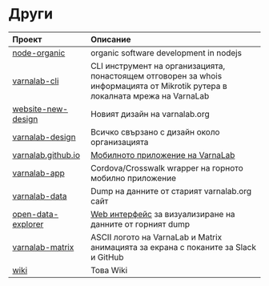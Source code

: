 
# Други

Проект               | Описание
:--                  | :--
[node-organic]       | organic software development in nodejs
[varnalab-cli]       | CLI инструмент на организацията, понастоящем отговорен за whois информацията от Mikrotik рутера в локалната мрежа на VarnaLab
[website-new-design] | Новият дизайн на varnalab.org
[varnalab-design]    | Всичко свързано с дизайн около организацията
[varnalab.github.io] | [Мобилното приложение на VarnaLab][varnalab-mobile]
[varnalab-app]       | Cordova/Crosswalk wrapper на горното мобилно приложение
[varnalab-data]      | Dump на данните от старият varnalab.org сайт
[open-data-explorer] | [Web интерфейс][open-data-explorer-live] за визуализиране на данните от горният dump
[varnalab-matrix]    | ASCII логото на VarnaLab и Matrix анимацията за екрана с поканите за Slack и GitHub
[wiki]               | Това Wiki


  [node-organic]: https://github.com/VarnaLab/node-organic
  [varnalab-cli]: https://github.com/VarnaLab/varnalab-cli
  [varnalab-data]: https://github.com/VarnaLab/
  [open-data-explorer]: https://github.com/VarnaLab/open-data-explorer
  [open-data-explorer-live]: https://varnalab.github.io/open-data-explorer/
  [varnalab-design]: https://github.com/VarnaLab/varnalab-design
  [website-new-design]: https://github.com/VarnaLab/website-new-design
  [varnalab-matrix]: https://github.com/VarnaLab/varnalab-matrix
  [varnalab.github.io]: https://github.com/VarnaLab/varnalab.github.io
  [varnalab-mobile]: https://varnalab.github.io
  [varnalab-app]: https://github.com/VarnaLab/varnalab-app
  [wiki]: https://github.com/VarnaLab/wiki
